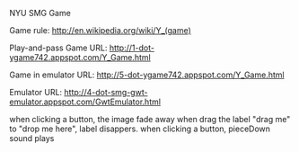 NYU SMG Game

Game rule: http://en.wikipedia.org/wiki/Y_(game)

Play-and-pass Game URL: http://1-dot-ygame742.appspot.com/Y_Game.html

Game in emulator URL: http://5-dot-ygame742.appspot.com/Y_Game.html

Emulator URL: http://4-dot-smg-gwt-emulator.appspot.com/GwtEmulator.html 

when clicking a button, the image fade away
when drag the label "drag me" to "drop me here", label disappers.
when clicking a button, pieceDown sound plays
